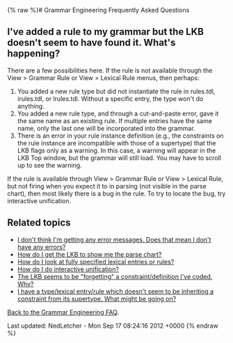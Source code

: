 {% raw %}# Grammar Engineering Frequently Asked Questions

## I've added a rule to my grammar but the LKB doesn't seem to have found it. What's happening?

There are a few possibilities here. If the rule is not available through
the View &gt; Grammar Rule or View &gt; Lexical Rule menus, then
perhaps:

1. You added a new rule type but did not instantiate the rule in
rules.tdl, irules.tdl, or lrules.tdl. Without a specific entry, the
type won't do anything.
2. You added a new rule type, and through a cut-and-paste error, gave
it the same name as an existing rule. If multiple entries have the
same name, only the last one will be incorporated into the grammar.
3. There is an error in your rule instance definition (e.g., the
constraints on the rule instance are incompatible with those of a
supertype) that the LKB flags only as a warning. In this case, a
warning will appear in the LKB Top window, but the grammar will
still load. You may have to scroll up to see the warning.

If the rule is available through View &gt; Grammar Rule or View &gt;
Lexical Rule, but not firing when you expect it to in parsing (not
visible in the parse chart), then most likely there is a bug in the
rule. To try to locate the bug, try interactive unification.

## Related topics

- [I don't think I'm getting any error messages. Does that mean I
don't have any errors?](GeFaqNoError)
- [How do I get the LKB to show me the parse chart?](GeFaqShowChart)
- [How do I look at fully specified lexical entries or
rules?](../GeFaqViewEntry)
- [How do I do interactive unification?](../GeFaqInteractiveUnify)
- [The LKB seems to be "forgetting" a constraint/definition I've
coded. Why?](GeFaqForgottenConstraint)
- [I have a type/lexical entry/rule which doesn't seem to be
inheriting a constraint from its supertype. What might be going
on?](GeFaqConfusingTypo)

[Back to the Grammar Engineering FAQ](/GrammarEngineeringFaq).

Last updated: NedLetcher - Mon Sep 17 08:24:16 2012 +0000
{% endraw %}